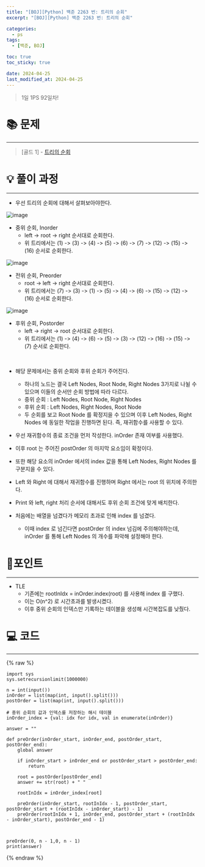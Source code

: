 ```yaml
---
title: "[BOJ][Python] 백준 2263 번: 트리의 순회"
excerpt: "[BOJ][Python] 백준 2263 번: 트리의 순회"

categories:
  - ps
tags:
  - [백준, BOJ]

toc: true
toc_sticky: true

date: 2024-04-25
last_modified_at: 2024-04-25
---
```


> 1일 1PS 92일차!

# 📚 문제

---

> [골드 1] -
> [트리의 순회](https://www.acmicpc.net/problem/2263)

# 💡 풀이 과정

---

- 우선 트리의 순회에 대해서 살펴보아야한다.

![image](https://github.com/min9805/SpringFrameWork/assets/56664567/955f36e9-4c68-4f07-8165-b65b9078d0ae)

- 중위 순회, Inorder
    - left -> root -> right 순서대로 순회한다.
    - 위 트리에서는 (1) -> (3) -> (4) -> (5) -> (6) -> (7) -> (12) -> (15) -> (16) 순서로 순회한다.

![image](https://github.com/min9805/SpringFrameWork/assets/56664567/d23798b4-2185-45d1-8361-37f469d401cd)

- 전위 순회, Preorder
    - root -> left -> right 순서대로 순회한다.
    - 위 트리에서는 (7) -> (3) -> (1) -> (5) -> (4) -> (6) -> (15) -> (12) -> (16) 순서로 순회한다.

![image](https://github.com/min9805/SpringFrameWork/assets/56664567/09bf5395-45d6-4cf8-974b-f8c5e59b999d)

- 후위 순회, Postorder
    - left -> right -> root 순서대로 순회한다.
    - 위 트리에서는 (1) -> (4) -> (6) -> (5) -> (3) -> (12) -> (16) -> (15) -> (7) 순서로 순회한다.

<br>

- 해당 문제에서는 중위 순회와 후위 순회가 주어진다. 
    - 하나의 노드는 결국 Left Nodes, Root Node, Right Nodes 3가지로 나뉠 수 있으며 이들의 순서만 순회 방법에 따라 다르다.
    - 중위 순회 : Left Nodes, Root Node, Right Nodes
    - 후위 순회 : Left Nodes, Right Nodes, Root Node
    - 두 순회를 보고 Root Node 를 확정지을 수 있으며 이후 Left Nodes, Right Nodes 에 동일한 작업을 진행하면 된다. 즉, 재귀함수를 사용할 수 있다. 

- 우선 재귀함수의 종료 조건을 먼저 작성한다. inOrder 존재 여부를 사용했다.
- 이후 root 는 주어진 postOrder 의 마지막 요소임이 확정이다. 
- 또한 해당 요소의 inOrder 에서의 index 값을 통해 Left Nodes, Right Nodes 를 구분지을 수 있다. 
- Left 와 Right 에 대해서 재귀함수를 진행하며 Right 에서는 root 의 위치에 주의한다.
- Print 와 left, right 처리 순서에 대해서도 후위 순회 조건에 맞게 배치한다.

- 처음에는 배열을 넘겼다가 메모리 초과로 인해 index 를 넘겼다.
    - 이때 index 로 넘긴다면 postOrder 의 index 넘김에 주의해야하는데, inOrder 를 통해 Left Nodes 의 개수를 파악해 설정해야 한다.

# 📌포인트

---

- TLE
    - 기존에는 rootInIdx = inOrder.index(root) 를 사용해 index 를 구했다.
    - 이는 O(n^2) 로 시간초과를 발생시켰다.
    - 이후 중위 순회의 인덱스만 기록하는 테이블을 생성해 시간복잡도를 낮췄다.


# 💻 코드

---

{% raw %}

```
import sys
sys.setrecursionlimit(1000000)

n = int(input())
inOrder = list(map(int, input().split()))
postOrder = list(map(int, input().split()))

# 중위 순회의 값과 인덱스를 저장하는 해시 테이블
inOrder_index = {val: idx for idx, val in enumerate(inOrder)}

answer = ""

def preOrder(inOrder_start, inOrder_end, postOrder_start, postOrder_end):
    global answer

    if inOrder_start > inOrder_end or postOrder_start > postOrder_end:
        return

    root = postOrder[postOrder_end]
    answer += str(root) + " "

    rootInIdx = inOrder_index[root]

    preOrder(inOrder_start, rootInIdx - 1, postOrder_start, postOrder_start + (rootInIdx - inOrder_start) - 1)
    preOrder(rootInIdx + 1, inOrder_end, postOrder_start + (rootInIdx - inOrder_start), postOrder_end - 1)



preOrder(0, n - 1,0, n - 1)
print(answer)
```

{% endraw %}
